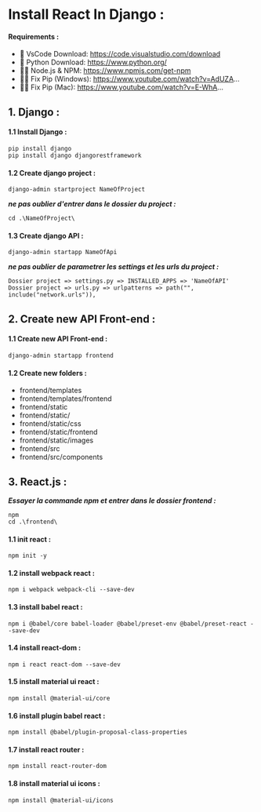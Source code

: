 # Install React In Django :

#### Requirements :
- 📙 VsCode Download: https://code.visualstudio.com/download
- 📘 Python Download: https://www.python.org/
- 📘📕 Node.js & NPM: https://www.npmjs.com/get-npm
- 📘🔗 Fix Pip (Windows): https://www.youtube.com/watch?v=AdUZA...
- 📘🔗 Fix Pip (Mac): https://www.youtube.com/watch?v=E-WhA...

## 1. Django :

#### 1.1 Install Django : 
```
pip install django
pip install django djangorestframework
```

#### 1.2 Create django project :
```
django-admin startproject NameOfProject
```

***ne pas oublier d'entrer dans le dossier du project :***
```
cd .\NameOfProject\
```

#### 1.3 Create django API :
```
django-admin startapp NameOfApi
```

***ne pas oublier de parametrer les settings et les urls du project :***
```
Dossier project => settings.py => INSTALLED_APPS => 'NameOfAPI'
Dossier project => urls.py => urlpatterns => path("", include("network.urls")),
```

## 2. Create new API Front-end :

#### 1.1 Create new API Front-end :
```
django-admin startapp frontend
```

#### 1.2 Create new folders :
- frontend/templates
- frontend/templates/frontend
- frontend/static
- frontend/static/
- frontend/static/css
- frontend/static/frontend
- frontend/static/images
- frontend/src
- frontend/src/components

## 3. React.js :

***Essayer la commande npm et entrer dans le dossier frontend :***
```
npm
cd .\frontend\
```

#### 1.1 init react : 
```
npm init -y 
```

#### 1.2 install webpack react : 
```
npm i webpack webpack-cli --save-dev
```

#### 1.3 install babel react : 
```
npm i @babel/core babel-loader @babel/preset-env @babel/preset-react --save-dev
```

#### 1.4 install react-dom : 
```
npm i react react-dom --save-dev
```

#### 1.5 install material ui react : 
```
npm install @material-ui/core
```

#### 1.6 install plugin babel react : 
```
npm install @babel/plugin-proposal-class-properties
```

#### 1.7 install react router : 
```
npm install react-router-dom
```

#### 1.8 install material ui icons : 
```
npm install @material-ui/icons
```

